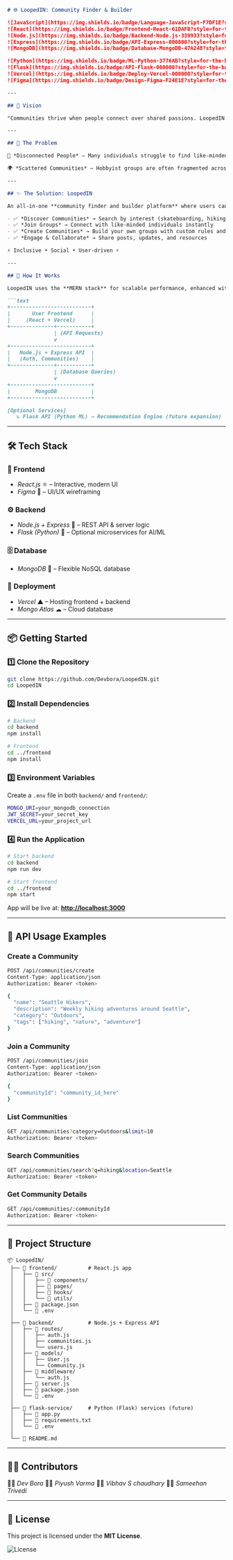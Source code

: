 ```markdown
# 🌐 LoopedIN: Community Finder & Builder  

![JavaScript](https://img.shields.io/badge/Language-JavaScript-F7DF1E?style=for-the-badge&logo=javascript&logoColor=black) 
![React](https://img.shields.io/badge/Frontend-React-61DAFB?style=for-the-badge&logo=react&logoColor=black) 
![Node.js](https://img.shields.io/badge/Backend-Node.js-339933?style=for-the-badge&logo=node.js&logoColor=white) 
![Express](https://img.shields.io/badge/API-Express-000000?style=for-the-badge&logo=express&logoColor=white) 
![MongoDB](https://img.shields.io/badge/Database-MongoDB-47A248?style=for-the-badge&logo=mongodb&logoColor=white)  

![Python](https://img.shields.io/badge/ML-Python-3776AB?style=for-the-badge&logo=python&logoColor=yellow) 
![Flask](https://img.shields.io/badge/API-Flask-000000?style=for-the-badge&logo=flask&logoColor=white) 
![Vercel](https://img.shields.io/badge/Deploy-Vercel-000000?style=for-the-badge&logo=vercel&logoColor=white) 
![Figma](https://img.shields.io/badge/Design-Figma-F24E1E?style=for-the-badge&logo=figma&logoColor=white)  

---

## 🧭 Vision  

"Communities thrive when people connect over shared passions. LoopedIN brings people together by helping them discover, join, and build communities that match their interests — from hiking to skateboarding and beyond."  

---

## 📌 The Problem  

👤 *Disconnected People* – Many individuals struggle to find like-minded people in their area.  

🌍 *Scattered Communities* – Hobbyist groups are often fragmented across different platforms with no central hub.  

---

## ✨ The Solution: LoopedIN  

An all-in-one **community finder and builder platform** where users can:  

- ✅ *Discover Communities* → Search by interest (skateboarding, hiking, coding, etc.)  
- ✅ *Join Groups* → Connect with like-minded individuals instantly  
- ✅ *Create Communities* → Build your own groups with custom rules and events  
- ✅ *Engage & Collaborate* → Share posts, updates, and resources  

⚡ Inclusive • Social • User-driven ⚡  

---

## 🔧 How It Works  

LoopedIN uses the **MERN stack** for scalable performance, enhanced with **Flask microservices** for future AI-powered features.  

```text
+--------------------------+
|       User Frontend      |
|     (React + Vercel)     |
+--------------+-----------+
               | (API Requests)
               v
+--------------------------+
|   Node.js + Express API  |
|   (Auth, Communities)    |
+--------------+-----------+
               | (Database Queries)
               v
+--------------------------+
|        MongoDB           |
+--------------------------+

[Optional Services]
   ↳ Flask API (Python ML) → Recommendation Engine (future expansion)
```

---

## 🛠 Tech Stack

### 🎨 Frontend

* *React.js* ⚛ – Interactive, modern UI
* *Figma* 🎨 – UI/UX wireframing

### ⚙ Backend

* *Node.js + Express* 🚀 – REST API & server logic
* *Flask (Python)* 🐍 – Optional microservices for AI/ML

### 🗄 Database

* *MongoDB* 🍃 – Flexible NoSQL database

### 🚀 Deployment

* *Vercel* ▲ – Hosting frontend + backend
* *Mongo Atlas* ☁ – Cloud database

---

## 📦 Getting Started

### 1️⃣ Clone the Repository

```bash
git clone https://github.com/Devbora/LoopedIN.git
cd LoopedIN
```

### 2️⃣ Install Dependencies

```bash
# Backend
cd backend
npm install

# Frontend
cd ../frontend
npm install
```

### 3️⃣ Environment Variables

Create a `.env` file in both `backend/` and `frontend/`:

```bash
MONGO_URI=your_mongodb_connection
JWT_SECRET=your_secret_key
VERCEL_URL=your_project_url
```

### 4️⃣ Run the Application

```bash
# Start backend
cd backend
npm run dev

# Start frontend
cd ../frontend
npm start
```

App will be live at: **[http://localhost:3000](http://localhost:3000)**

---

## 🔌 API Usage Examples

### Create a Community
```bash
POST /api/communities/create
Content-Type: application/json
Authorization: Bearer <token>

{
  "name": "Seattle Hikers",
  "description": "Weekly hiking adventures around Seattle",
  "category": "Outdoors",
  "tags": ["hiking", "nature", "adventure"]
}
```

### Join a Community
```bash
POST /api/communities/join
Content-Type: application/json
Authorization: Bearer <token>

{
  "communityId": "community_id_here"
}
```

### List Communities
```bash
GET /api/communities?category=Outdoors&limit=10
Authorization: Bearer <token>
```

### Search Communities
```bash
GET /api/communities/search?q=hiking&location=Seattle
Authorization: Bearer <token>
```

### Get Community Details
```bash
GET /api/communities/:communityId
Authorization: Bearer <token>
```

---

## 📂 Project Structure

```text
📦 LoopedIN/
 ├── 📂 frontend/          # React.js app
 │   ├── 📂 src/
 │   │   ├── 📂 components/
 │   │   ├── 📂 pages/
 │   │   ├── 📂 hooks/
 │   │   └── 📂 utils/
 │   ├── 📜 package.json
 │   └── 📜 .env
 │
 ├── 📂 backend/           # Node.js + Express API
 │   ├── 📂 routes/
 │   │   ├── auth.js
 │   │   ├── communities.js
 │   │   └── users.js
 │   ├── 📂 models/
 │   │   ├── User.js
 │   │   └── Community.js
 │   ├── 📂 middleware/
 │   │   └── auth.js
 │   ├── 📜 server.js
 │   ├── 📜 package.json
 │   └── 📜 .env
 │
 ├── 📂 flask-service/     # Python (Flask) services (future)
 │   ├── 📜 app.py
 │   ├── 📜 requirements.txt
 │   └── 📜 .env
 │
 └── 📜 README.md
```

---

## 🧑‍💻 Contributors

👨‍💻 *Dev Bora*
👨‍💻 *Piyush Varma*
👨‍💻 *Vibhav S chaudhary*
👨‍💻 *Sameehan Trivedi*

---

## 📜 License

This project is licensed under the **MIT License**.

![License](https://img.shields.io/badge/License-MIT-green?style=for-the-badge)
```
